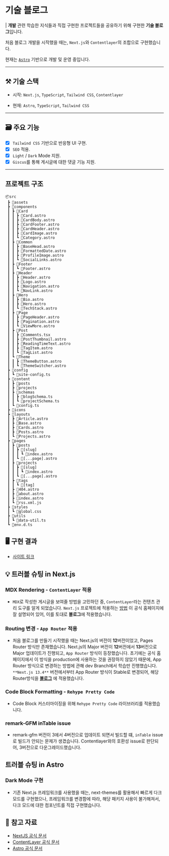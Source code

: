 # 기술 블로그

| **개발** 관련 학습한 지식들과 직접 구현한 프로젝트들을 공유하기 위해 구현한 **기술 블로그**입니다.

처음 블로그 개발을 시작했을 때는, `Next.js`와 `Contentlayer`의 조합으로 구현했습니다.

현재는 [`Astro`](https://astro.build) 기반으로 개발 및 운영 중입니다.

---

## ⚒️ 기술 스택

- 시작: `Next.js`, `TypeScript`, `Tailwind CSS`, `Contentlayer`

- 현재: `Astro`, `TypeScript`, `Tailwind CSS`

---

## 🗃️ 주요 기능

- [x] `Tailwind CSS` 기반으로 반응형 UI 구현.
- [x] `SEO` 적용.
- [x] `Light` / `Dark` Mode 지원.
- [x] `Giscus`를 통해 게시글에 대한 댓글 기능 지원.

---

## 프로젝트 구조

```
📦src
 ┣ 📂assets
 ┣ 📂components
 ┃ ┣ 📂Card
 ┃ ┃ ┣ 📜Card.astro
 ┃ ┃ ┣ 📜CardBody.astro
 ┃ ┃ ┣ 📜CardFooter.astro
 ┃ ┃ ┣ 📜CardHeader.astro
 ┃ ┃ ┣ 📜CardImage.astro
 ┃ ┃ ┗ 📜Category.astro
 ┃ ┣ 📂Common
 ┃ ┃ ┣ 📜BaseHead.astro
 ┃ ┃ ┣ 📜FormattedDate.astro
 ┃ ┃ ┣ 📜ProfileImage.astro
 ┃ ┃ ┗ 📜SocialLinks.astro
 ┃ ┣ 📂Footer
 ┃ ┃ ┗ 📜Footer.astro
 ┃ ┣ 📂Header
 ┃ ┃ ┣ 📜Header.astro
 ┃ ┃ ┣ 📜Logo.astro
 ┃ ┃ ┣ 📜Navigation.astro
 ┃ ┃ ┗ 📜NavLink.astro
 ┃ ┣ 📂Hero
 ┃ ┃ ┣ 📜Bio.astro
 ┃ ┃ ┣ 📜Hero.astro
 ┃ ┃ ┗ 📜TechStack.astro
 ┃ ┣ 📂Page
 ┃ ┃ ┣ 📜PageHeader.astro
 ┃ ┃ ┣ 📜Pagination.astro
 ┃ ┃ ┗ 📜ViewMore.astro
 ┃ ┣ 📂Post
 ┃ ┃ ┣ 📜Comments.tsx
 ┃ ┃ ┣ 📜PostThumbnail.astro
 ┃ ┃ ┣ 📜ReadingTimeText.astro
 ┃ ┃ ┣ 📜TagItem.astro
 ┃ ┃ ┗ 📜TagList.astro
 ┃ ┗ 📂Theme
 ┃ ┃ ┣ 📜ThemeButton.astro
 ┃ ┃ ┗ 📜ThemeSwitcher.astro
 ┣ 📂config
 ┃ ┗ 📜site-config.ts
 ┣ 📂content
 ┃ ┣ 📂posts
 ┃ ┣ 📂projects
 ┃ ┣ 📂schemas
 ┃ ┃ ┣ 📜blogSchema.ts
 ┃ ┃ ┗ 📜projectSchema.ts
 ┃ ┗ 📜config.ts
 ┣ 📂icons
 ┣ 📂layouts
 ┃ ┣ 📜Article.astro
 ┃ ┣ 📜Base.astro
 ┃ ┣ 📜Cards.astro
 ┃ ┣ 📜Posts.astro
 ┃ ┗ 📜Projects.astro
 ┣ 📂pages
 ┃ ┣ 📂posts
 ┃ ┃ ┣ 📂[slug]
 ┃ ┃ ┃ ┗ 📜index.astro
 ┃ ┃ ┗ 📜[...page].astro
 ┃ ┣ 📂projects
 ┃ ┃ ┣ 📂[slug]
 ┃ ┃ ┃ ┗ 📜index.astro
 ┃ ┃ ┗ 📜[...page].astro
 ┃ ┣ 📂tags
 ┃ ┃ ┗ 📂[tag]
 ┃ ┣ 📜404.astro
 ┃ ┣ 📜about.astro
 ┃ ┣ 📜index.astro
 ┃ ┗ 📜rss.xml.js
 ┣ 📂styles
 ┃ ┗ 📜global.css
 ┣ 📂utils
 ┃ ┗ 📜data-util.ts
 ┗ 📜env.d.ts
```

## 🖥️ 구현 결과

- [사이트 링크](https://www.woongsnote.dev)

## 💡 트러블 슈팅 in Next.js

### MDX Rendering - `ContentLayer` 적용

- `MDX`로 작성한 게시글을 보여줄 방법을 고민하던 중, `ContentLayer`라는 컨텐츠 관리 도구를 알게 되었습니다. `Next.js` 프로젝트에 적용하는 [방법](https://contentlayer.dev/docs/environments/nextjs-dcf8e39e) 이 공식 홈페이지에 잘 설명되어 있어, 이를 토대로 **블로그**에 적용했습니다.

### Routing 변경 - `App Router` 적용

- 처음 블로그를 만들기 시작했을 때는 Next.js의 버전이 **12**버전이었고, Pages Router 방식만 존재했습니다. Next.js의 Major 버전이 **12**버전에서 **13**버전으로 Major 업데이트가 진행되고, `App Router` 방식이 등장했습니다. 초기에는 공식 홈페이지에서 이 방식을 production에 사용하는 것을 권장하지 않았기 때문에, App Router 방식으로 변경하는 방법에 관해 dev Branch에서 학습만 진행했습니다. `**Next.js 13.4**` 버전에서부터 App Router 방식이 Stable로 변경되어, 해당 Router방식을 **[블로그](https://woongsnote.dev)** 에 적용했습니다.

### Code Block Formatting - `Rehype Pretty Code`

- Code Block 커스터마이징을 위해 `Rehype Pretty Code` 라이브러리를 적용했습니다.

### remark-GFM inTable issue

- remark-gfm 버전이 3에서 4버전으로 업데이트 되면서 빌드할 떄, `inTable` issue로 빌드가 안되는 문제가 생겼습니다. Contentlayer와의 호환성 issue로 판단되어, 3버전으로 다운그레이드했습니다.

## 트러블 슈팅 in Astro

### Dark Mode 구현

- 기존 Next.js 프레임워크를 사용했을 때는, next-themes를 활용해서 빠르게 다크 모드를 구현했으나, 프레임워크를 변경함에 따라, 해당 패키지 사용이 불가해져서, 다크 모드에 대한 컴포넌트를 직접 구현했습니다.

## 📜 참고 자료

- [NextJS 공식 문서](https://nextjs.org/docs)
- [ContentLayer 공식 문서](https://www.contentlayer.dev)
- [Astro 공식 문서](https://astro.build)
